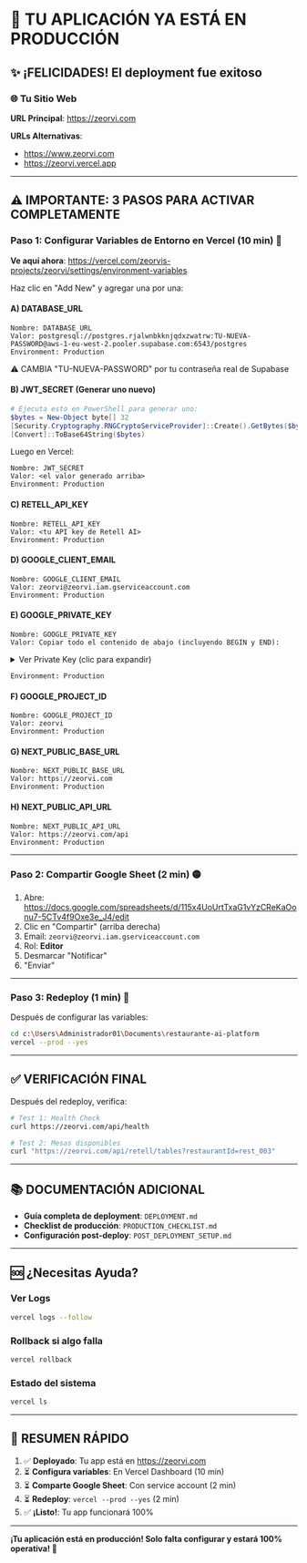 # 🚀 TU APLICACIÓN YA ESTÁ EN PRODUCCIÓN

## ✨ ¡FELICIDADES! El deployment fue exitoso

### 🌐 Tu Sitio Web
**URL Principal**: https://zeorvi.com

**URLs Alternativas**:
- https://www.zeorvi.com  
- https://zeorvi.vercel.app

---

## ⚠️ IMPORTANTE: 3 PASOS PARA ACTIVAR COMPLETAMENTE

### Paso 1: Configurar Variables de Entorno en Vercel (10 min) 🔴

**Ve aquí ahora**: https://vercel.com/zeorvis-projects/zeorvi/settings/environment-variables

Haz clic en "Add New" y agregar una por una:

#### A) DATABASE_URL
```
Nombre: DATABASE_URL
Valor: postgresql://postgres.rjalwnbkknjqdxzwatrw:TU-NUEVA-PASSWORD@aws-1-eu-west-2.pooler.supabase.com:6543/postgres
Environment: Production
```
⚠️ CAMBIA "TU-NUEVA-PASSWORD" por tu contraseña real de Supabase

#### B) JWT_SECRET (Generar uno nuevo)
```powershell
# Ejecuta esto en PowerShell para generar uno:
$bytes = New-Object byte[] 32
[Security.Cryptography.RNGCryptoServiceProvider]::Create().GetBytes($bytes)
[Convert]::ToBase64String($bytes)
```

Luego en Vercel:
```
Nombre: JWT_SECRET
Valor: <el valor generado arriba>
Environment: Production
```

#### C) RETELL_API_KEY
```
Nombre: RETELL_API_KEY
Valor: <tu API key de Retell AI>
Environment: Production
```

#### D) GOOGLE_CLIENT_EMAIL
```
Nombre: GOOGLE_CLIENT_EMAIL
Valor: zeorvi@zeorvi.iam.gserviceaccount.com
Environment: Production
```

#### E) GOOGLE_PRIVATE_KEY
```
Nombre: GOOGLE_PRIVATE_KEY
Valor: Copiar todo el contenido de abajo (incluyendo BEGIN y END):
```

<details>
<summary>Ver Private Key (clic para expandir)</summary>

```
-----BEGIN PRIVATE KEY-----
MIIEvQIBADANBgkqhkiG9w0BAQEFAASCBKcwggSjAgEAAoIBAQDFO5T5D9ss7PLy
TXu/ULLPWD2C6RJkQq/6V5DUqgVHdZjAt3fM5TBhTIERZaI/7MUhu+hA3J0gzCkv
l8e9YXvhKpu9HA35ECrk9Hj8nUHA4hH2+xlb0AsslCD3wl8hGVBUyYq+SE7vJ4cK
95+o2CcjEJGn5q4Hi2QuBYUgOzyOcjOlkEbFnFXFmIGitlm7YA0eNJFg46eWdYVb
mdLmsM8I8NnqdsBYNyZYxzzDxLS78vEybIVn7fN7gIiIN2ZLj4/jgox6imJmPnHM
470YXiNn22pEovAb9GFqFL6pfaMfjLx/lpcF+FDKHXouwkI33C48fbCvzDJF9Nyw
CW5ZwnK1AgMBAAECggEACEAAcJVD4GfeQa8RXg9MwMo6yHRiBeTu4inc2l3CRXBF
03SD2QOSjSoGEWmO6ohHjAGwKrEPttootDTvxfGDR7KLO9Ml7SUf+4kTsSgNeA6n
cbf5zOgG5PZ36o/W1YDu5fJdkK1gSotSEBi2NPnVqUHS1ehwScsq2uygL5j1ZNU5
7UPYiT6+TLNTO4lMfGzOZQ35/XP7VzZhqsXuiRUX0pIQWJ8GjSKe4sOMpfUQqaxt
S/aCYRN4vgkY29UdUnFt8iyJRU9bjQFJlXeSypcdstSdophcSFib/+g+0bkruDQD
iqByZwB5AH4LsmFThVg4I0wJFR6UT8imRMZJCqmcgQKBgQDq/5nyuBkzR04W9SSW
XfEetKQlm0UMteT6FGUxaXxIF8KeZAJgKjC7a1TWGMG8gwYScRJZyIyg+gKadpKl
hYehWWyxoDxmwWjeTynJX/CIa6pHytxFOy4XUcvJ6XNiWSeNAEm/4C6aXnbJPy+6
2SwZiLr8a+dFWM4kb5kSVuleTwKBgQDW2/XJXgPsoYA2fRV/GFUEpqpotl6H5uDl
0PSCNCZ/QPEyjvrtfNt1YcOjifrhbf2msBAdd3zLZG7XsbVUfO7+JABdqy4G8NV1
eaJFMwU8bAm+sIAMbkNksUoSM1cxNPz90ZrQebDPO62FkLjTcoJ+tVzw64VqF0WI
LlUrnH/BuwKBgDjggGxErqTAn1/jGWXjetaJtij7+axn4fG9OfjJpTD1vz8Cyaho
zb6u7aub9lggBjo0b9KXPaJAoJyuEjRJq1gcArjDJZthOHaGBoEc3WTHWkFiEgoX
lsJCI+bMwAaPuYjhBviP0/e84Vc4Gd9JbOkJNOifXSxloA8li5DqxDT1AoGAU0Jh
eGrKMoRS3sqR7fJL38WF+5XQA/Hf7K6QUXRMBrvvu5vUePsNP+tmmJT7dyfcRx+q
3wBSh66flU3z6o2PP0RMMAAJkf75eNBtpUskGEn1bMOQm0CPNRHOlkb23sad0u3K
hEbj0SpbD4sJVEbncpptLZ7W0Em8VA1AS+oVR8kCgYEAqoyOk/67SJkxCX6D/vXV
/XEQffvvoAAKGGFA+16Cgem13J+JCp8K6vRcEwuptl/E6L+J5r1bwe7QsHU/9e8G
856mLffMeGoktJj8GgwZzlyNgfdCYY9tjy0qHGH+26q+yxgolCE+KyFvrfiojikY
fk0Lvu2KppNBe5tOhNMBBkY=
-----END PRIVATE KEY-----
```
</details>

```
Environment: Production
```

#### F) GOOGLE_PROJECT_ID
```
Nombre: GOOGLE_PROJECT_ID
Valor: zeorvi
Environment: Production
```

#### G) NEXT_PUBLIC_BASE_URL
```
Nombre: NEXT_PUBLIC_BASE_URL
Valor: https://zeorvi.com
Environment: Production
```

#### H) NEXT_PUBLIC_API_URL
```
Nombre: NEXT_PUBLIC_API_URL
Valor: https://zeorvi.com/api
Environment: Production
```

---

### Paso 2: Compartir Google Sheet (2 min) 🟡

1. Abre: https://docs.google.com/spreadsheets/d/115x4UoUrtTxaG1vYzCReKaOonu7-5CTv4f9Oxe3e_J4/edit
2. Clic en "Compartir" (arriba derecha)
3. Email: `zeorvi@zeorvi.iam.gserviceaccount.com`
4. Rol: **Editor**
5. Desmarcar "Notificar"
6. "Enviar"

---

### Paso 3: Redeploy (1 min) 🔴

Después de configurar las variables:

```bash
cd c:\Users\Administrador01\Documents\restaurante-ai-platform
vercel --prod --yes
```

---

## ✅ VERIFICACIÓN FINAL

Después del redeploy, verifica:

```bash
# Test 1: Health Check
curl https://zeorvi.com/api/health

# Test 2: Mesas disponibles
curl "https://zeorvi.com/api/retell/tables?restaurantId=rest_003"
```

---

## 📚 DOCUMENTACIÓN ADICIONAL

- **Guía completa de deployment**: `DEPLOYMENT.md`
- **Checklist de producción**: `PRODUCTION_CHECKLIST.md`
- **Configuración post-deploy**: `POST_DEPLOYMENT_SETUP.md`

---

## 🆘 ¿Necesitas Ayuda?

### Ver Logs
```bash
vercel logs --follow
```

### Rollback si algo falla
```bash
vercel rollback
```

### Estado del sistema
```bash
vercel ls
```

---

## 🎯 RESUMEN RÁPIDO

1. ✅ **Deployado**: Tu app está en https://zeorvi.com
2. ⏳ **Configura variables**: En Vercel Dashboard (10 min)
3. ⏳ **Comparte Google Sheet**: Con service account (2 min)
4. ⏳ **Redeploy**: `vercel --prod --yes` (2 min)
5. ✅ **¡Listo!**: Tu app funcionará 100%

---

**¡Tu aplicación está en producción! Solo falta configurar y estará 100% operativa! 🎉**

